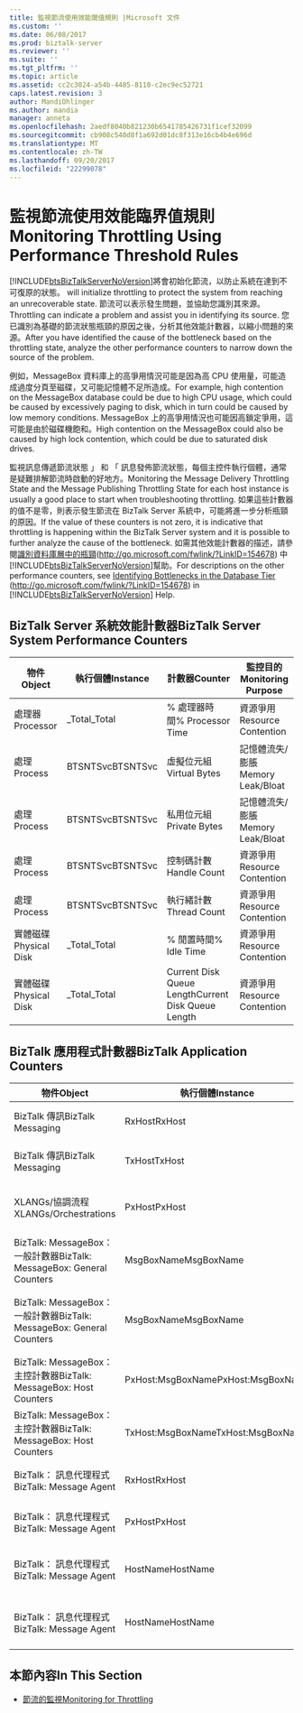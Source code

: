 ```yaml
---
title: 監視節流使用效能閾值規則 |Microsoft 文件
ms.custom: ''
ms.date: 06/08/2017
ms.prod: biztalk-server
ms.reviewer: ''
ms.suite: ''
ms.tgt_pltfrm: ''
ms.topic: article
ms.assetid: cc2c3024-a54b-4485-8110-c2ec9ec52721
caps.latest.revision: 3
author: MandiOhlinger
ms.author: mandia
manager: anneta
ms.openlocfilehash: 2aedf8040b821230b6541785426731f1cef32099
ms.sourcegitcommit: cb908c540d8f1a692d01dc8f313e16cb4b4e696d
ms.translationtype: MT
ms.contentlocale: zh-TW
ms.lasthandoff: 09/20/2017
ms.locfileid: "22299078"
---
```

# <a name="monitoring-throttling-using-performance-threshold-rules"></a><span data-ttu-id="c5efc-102">監視節流使用效能臨界值規則</span><span class="sxs-lookup"><span data-stu-id="c5efc-102">Monitoring Throttling Using Performance Threshold Rules</span></span>
[!INCLUDE[btsBizTalkServerNoVersion](../includes/btsbiztalkservernoversion-md.md)]<span data-ttu-id="c5efc-103">將會初始化節流，以防止系統在達到不可復原的狀態。</span><span class="sxs-lookup"><span data-stu-id="c5efc-103"> will initialize throttling to protect the system from reaching an unrecoverable state.</span></span> <span data-ttu-id="c5efc-104">節流可以表示發生問題，並協助您識別其來源。</span><span class="sxs-lookup"><span data-stu-id="c5efc-104">Throttling can indicate a problem and assist you in identifying its source.</span></span> <span data-ttu-id="c5efc-105">您已識別為基礎的節流狀態瓶頸的原因之後，分析其他效能計數器，以縮小問題的來源。</span><span class="sxs-lookup"><span data-stu-id="c5efc-105">After you have identified the cause of the bottleneck based on the throttling state, analyze the other performance counters to narrow down the source of the problem.</span></span>  
  
 <span data-ttu-id="c5efc-106">例如，MessageBox 資料庫上的高爭用情況可能是因為高 CPU 使用量，可能造成過度分頁至磁碟，又可能記憶體不足所造成。</span><span class="sxs-lookup"><span data-stu-id="c5efc-106">For example, high contention on the MessageBox database could be due to high CPU usage, which could be caused by excessively paging to disk, which in turn could be caused by low memory conditions.</span></span> <span data-ttu-id="c5efc-107">MessageBox 上的高爭用情況也可能因高鎖定爭用，這可能是由於磁碟機飽和。</span><span class="sxs-lookup"><span data-stu-id="c5efc-107">High contention on the MessageBox could also be caused by high lock contention, which could be due to saturated disk drives.</span></span>  
  
 <span data-ttu-id="c5efc-108">監視訊息傳遞節流狀態 」 和 「 訊息發佈節流狀態，每個主控件執行個體，通常是疑難排解節流時啟動的好地方。</span><span class="sxs-lookup"><span data-stu-id="c5efc-108">Monitoring the Message Delivery Throttling State and the Message Publishing Throttling State for each host instance is usually a good place to start when troubleshooting throttling.</span></span> <span data-ttu-id="c5efc-109">如果這些計數器的值不是零，則表示發生節流在 BizTalk Server 系統中，可能將進一步分析瓶頸的原因。</span><span class="sxs-lookup"><span data-stu-id="c5efc-109">If the value of these counters is not zero, it is indicative that throttling is happening within the BizTalk Server system and it is possible to further analyze the cause of the bottleneck.</span></span> <span data-ttu-id="c5efc-110">如需其他效能計數器的描述，請參閱[識別資料庫層中的瓶頸](http://go.microsoft.com/fwlink/?LinkID=154678)(http://go.microsoft.com/fwlink/?LinkID=154678) 中[!INCLUDE[btsBizTalkServerNoVersion](../includes/btsbiztalkservernoversion-md.md)]幫助。</span><span class="sxs-lookup"><span data-stu-id="c5efc-110">For descriptions on the other performance counters, see [Identifying Bottlenecks in the Database Tier](http://go.microsoft.com/fwlink/?LinkID=154678) (http://go.microsoft.com/fwlink/?LinkID=154678) in [!INCLUDE[btsBizTalkServerNoVersion](../includes/btsbiztalkservernoversion-md.md)] Help.</span></span>  
  
## <a name="biztalk-server-system-performance-counters"></a><span data-ttu-id="c5efc-111">BizTalk Server 系統效能計數器</span><span class="sxs-lookup"><span data-stu-id="c5efc-111">BizTalk Server System Performance Counters</span></span>  
  
|<span data-ttu-id="c5efc-112">物件</span><span class="sxs-lookup"><span data-stu-id="c5efc-112">Object</span></span>|<span data-ttu-id="c5efc-113">執行個體</span><span class="sxs-lookup"><span data-stu-id="c5efc-113">Instance</span></span>|<span data-ttu-id="c5efc-114">計數器</span><span class="sxs-lookup"><span data-stu-id="c5efc-114">Counter</span></span>|<span data-ttu-id="c5efc-115">監控目的</span><span class="sxs-lookup"><span data-stu-id="c5efc-115">Monitoring Purpose</span></span>|  
|------------|--------------|-------------|------------------------|  
|<span data-ttu-id="c5efc-116">處理器</span><span class="sxs-lookup"><span data-stu-id="c5efc-116">Processor</span></span>|<span data-ttu-id="c5efc-117">_Total</span><span class="sxs-lookup"><span data-stu-id="c5efc-117">_Total</span></span>|<span data-ttu-id="c5efc-118">% 處理器時間</span><span class="sxs-lookup"><span data-stu-id="c5efc-118">% Processor Time</span></span>|<span data-ttu-id="c5efc-119">資源爭用</span><span class="sxs-lookup"><span data-stu-id="c5efc-119">Resource Contention</span></span>|  
|<span data-ttu-id="c5efc-120">處理</span><span class="sxs-lookup"><span data-stu-id="c5efc-120">Process</span></span>|<span data-ttu-id="c5efc-121">BTSNTSvc</span><span class="sxs-lookup"><span data-stu-id="c5efc-121">BTSNTSvc</span></span>|<span data-ttu-id="c5efc-122">虛擬位元組</span><span class="sxs-lookup"><span data-stu-id="c5efc-122">Virtual Bytes</span></span>|<span data-ttu-id="c5efc-123">記憶體流失/膨脹</span><span class="sxs-lookup"><span data-stu-id="c5efc-123">Memory Leak/Bloat</span></span>|  
|<span data-ttu-id="c5efc-124">處理</span><span class="sxs-lookup"><span data-stu-id="c5efc-124">Process</span></span>|<span data-ttu-id="c5efc-125">BTSNTSvc</span><span class="sxs-lookup"><span data-stu-id="c5efc-125">BTSNTSvc</span></span>|<span data-ttu-id="c5efc-126">私用位元組</span><span class="sxs-lookup"><span data-stu-id="c5efc-126">Private Bytes</span></span>|<span data-ttu-id="c5efc-127">記憶體流失/膨脹</span><span class="sxs-lookup"><span data-stu-id="c5efc-127">Memory Leak/Bloat</span></span>|  
|<span data-ttu-id="c5efc-128">處理</span><span class="sxs-lookup"><span data-stu-id="c5efc-128">Process</span></span>|<span data-ttu-id="c5efc-129">BTSNTSvc</span><span class="sxs-lookup"><span data-stu-id="c5efc-129">BTSNTSvc</span></span>|<span data-ttu-id="c5efc-130">控制碼計數</span><span class="sxs-lookup"><span data-stu-id="c5efc-130">Handle Count</span></span>|<span data-ttu-id="c5efc-131">資源爭用</span><span class="sxs-lookup"><span data-stu-id="c5efc-131">Resource Contention</span></span>|  
|<span data-ttu-id="c5efc-132">處理</span><span class="sxs-lookup"><span data-stu-id="c5efc-132">Process</span></span>|<span data-ttu-id="c5efc-133">BTSNTSvc</span><span class="sxs-lookup"><span data-stu-id="c5efc-133">BTSNTSvc</span></span>|<span data-ttu-id="c5efc-134">執行緒計數</span><span class="sxs-lookup"><span data-stu-id="c5efc-134">Thread Count</span></span>|<span data-ttu-id="c5efc-135">資源爭用</span><span class="sxs-lookup"><span data-stu-id="c5efc-135">Resource Contention</span></span>|  
|<span data-ttu-id="c5efc-136">實體磁碟</span><span class="sxs-lookup"><span data-stu-id="c5efc-136">Physical Disk</span></span>|<span data-ttu-id="c5efc-137">_Total</span><span class="sxs-lookup"><span data-stu-id="c5efc-137">_Total</span></span>|<span data-ttu-id="c5efc-138">% 閒置時間</span><span class="sxs-lookup"><span data-stu-id="c5efc-138">% Idle Time</span></span>|<span data-ttu-id="c5efc-139">資源爭用</span><span class="sxs-lookup"><span data-stu-id="c5efc-139">Resource Contention</span></span>|  
|<span data-ttu-id="c5efc-140">實體磁碟</span><span class="sxs-lookup"><span data-stu-id="c5efc-140">Physical Disk</span></span>|<span data-ttu-id="c5efc-141">_Total</span><span class="sxs-lookup"><span data-stu-id="c5efc-141">_Total</span></span>|<span data-ttu-id="c5efc-142">Current Disk Queue Length</span><span class="sxs-lookup"><span data-stu-id="c5efc-142">Current Disk Queue Length</span></span>|<span data-ttu-id="c5efc-143">資源爭用</span><span class="sxs-lookup"><span data-stu-id="c5efc-143">Resource Contention</span></span>|  
  
## <a name="biztalk-application-counters"></a><span data-ttu-id="c5efc-144">BizTalk 應用程式計數器</span><span class="sxs-lookup"><span data-stu-id="c5efc-144">BizTalk Application Counters</span></span>  
  
|<span data-ttu-id="c5efc-145">物件</span><span class="sxs-lookup"><span data-stu-id="c5efc-145">Object</span></span>|<span data-ttu-id="c5efc-146">執行個體</span><span class="sxs-lookup"><span data-stu-id="c5efc-146">Instance</span></span>|<span data-ttu-id="c5efc-147">計數器</span><span class="sxs-lookup"><span data-stu-id="c5efc-147">Counter</span></span>|<span data-ttu-id="c5efc-148">Description</span><span class="sxs-lookup"><span data-stu-id="c5efc-148">Description</span></span>|  
|------------|--------------|-------------|-----------------|  
|<span data-ttu-id="c5efc-149">BizTalk 傳訊</span><span class="sxs-lookup"><span data-stu-id="c5efc-149">BizTalk Messaging</span></span>|<span data-ttu-id="c5efc-150">RxHost</span><span class="sxs-lookup"><span data-stu-id="c5efc-150">RxHost</span></span>|<span data-ttu-id="c5efc-151">每秒接收文件數</span><span class="sxs-lookup"><span data-stu-id="c5efc-151">Documents Received/Sec</span></span>|<span data-ttu-id="c5efc-152">內送速率</span><span class="sxs-lookup"><span data-stu-id="c5efc-152">Incoming Rate</span></span>|  
|<span data-ttu-id="c5efc-153">BizTalk 傳訊</span><span class="sxs-lookup"><span data-stu-id="c5efc-153">BizTalk Messaging</span></span>|<span data-ttu-id="c5efc-154">TxHost</span><span class="sxs-lookup"><span data-stu-id="c5efc-154">TxHost</span></span>|<span data-ttu-id="c5efc-155">每秒處理文件數</span><span class="sxs-lookup"><span data-stu-id="c5efc-155">Documents Processed/Sec</span></span>|<span data-ttu-id="c5efc-156">外寄速率</span><span class="sxs-lookup"><span data-stu-id="c5efc-156">Outgoing Rate</span></span>|  
|<span data-ttu-id="c5efc-157">XLANGs/協調流程</span><span class="sxs-lookup"><span data-stu-id="c5efc-157">XLANGs/Orchestrations</span></span>|<span data-ttu-id="c5efc-158">PxHost</span><span class="sxs-lookup"><span data-stu-id="c5efc-158">PxHost</span></span>|<span data-ttu-id="c5efc-159">完成協調流程數/秒</span><span class="sxs-lookup"><span data-stu-id="c5efc-159">Orchestrations Completed/Sec</span></span>|<span data-ttu-id="c5efc-160">處理速率</span><span class="sxs-lookup"><span data-stu-id="c5efc-160">Processing Rate</span></span>|  
|<span data-ttu-id="c5efc-161">BizTalk: MessageBox： 一般計數器</span><span class="sxs-lookup"><span data-stu-id="c5efc-161">BizTalk: MessageBox: General Counters</span></span>|<span data-ttu-id="c5efc-162">MsgBoxName</span><span class="sxs-lookup"><span data-stu-id="c5efc-162">MsgBoxName</span></span>|<span data-ttu-id="c5efc-163">多工緩衝處理大小</span><span class="sxs-lookup"><span data-stu-id="c5efc-163">Spool Size</span></span>|<span data-ttu-id="c5efc-164">所有主控件佇列總計大小</span><span class="sxs-lookup"><span data-stu-id="c5efc-164">Cumulative size of all Host Queues</span></span>|  
|<span data-ttu-id="c5efc-165">BizTalk: MessageBox： 一般計數器</span><span class="sxs-lookup"><span data-stu-id="c5efc-165">BizTalk: MessageBox: General Counters</span></span>|<span data-ttu-id="c5efc-166">MsgBoxName</span><span class="sxs-lookup"><span data-stu-id="c5efc-166">MsgBoxName</span></span>|<span data-ttu-id="c5efc-167">追蹤資料大小</span><span class="sxs-lookup"><span data-stu-id="c5efc-167">Tracking Data Size</span></span>|<span data-ttu-id="c5efc-168">MessageBox 上的 TrackingData 資料表大小</span><span class="sxs-lookup"><span data-stu-id="c5efc-168">Size of TrackingData table on the MessageBox</span></span>|  
|<span data-ttu-id="c5efc-169">BizTalk: MessageBox： 主控計數器</span><span class="sxs-lookup"><span data-stu-id="c5efc-169">BizTalk: MessageBox: Host Counters</span></span>|<span data-ttu-id="c5efc-170">PxHost:MsgBoxName</span><span class="sxs-lookup"><span data-stu-id="c5efc-170">PxHost:MsgBoxName</span></span>|<span data-ttu-id="c5efc-171">主控件佇列 - 長度</span><span class="sxs-lookup"><span data-stu-id="c5efc-171">Host Queue - Length</span></span>|<span data-ttu-id="c5efc-172">指定主控件佇列中的訊息數</span><span class="sxs-lookup"><span data-stu-id="c5efc-172">Number of messages in the specific Host Queue</span></span>|  
|<span data-ttu-id="c5efc-173">BizTalk: MessageBox： 主控計數器</span><span class="sxs-lookup"><span data-stu-id="c5efc-173">BizTalk: MessageBox: Host Counters</span></span>|<span data-ttu-id="c5efc-174">TxHost:MsgBoxName</span><span class="sxs-lookup"><span data-stu-id="c5efc-174">TxHost:MsgBoxName</span></span>|<span data-ttu-id="c5efc-175">主控件佇列 - 長度</span><span class="sxs-lookup"><span data-stu-id="c5efc-175">Host Queue - Length</span></span>|<span data-ttu-id="c5efc-176">指定主控件佇列中的訊息數</span><span class="sxs-lookup"><span data-stu-id="c5efc-176">Number of messages in the specific Host Queue</span></span>|  
|<span data-ttu-id="c5efc-177">BizTalk： 訊息代理程式</span><span class="sxs-lookup"><span data-stu-id="c5efc-177">BizTalk: Message Agent</span></span>|<span data-ttu-id="c5efc-178">RxHost</span><span class="sxs-lookup"><span data-stu-id="c5efc-178">RxHost</span></span>|<span data-ttu-id="c5efc-179">資料庫大小</span><span class="sxs-lookup"><span data-stu-id="c5efc-179">Database Size</span></span>|<span data-ttu-id="c5efc-180">發佈 (PxHost) 佇列的大小</span><span class="sxs-lookup"><span data-stu-id="c5efc-180">Size of publishing (PxHost) Queue</span></span>|  
|<span data-ttu-id="c5efc-181">BizTalk： 訊息代理程式</span><span class="sxs-lookup"><span data-stu-id="c5efc-181">BizTalk: Message Agent</span></span>|<span data-ttu-id="c5efc-182">PxHost</span><span class="sxs-lookup"><span data-stu-id="c5efc-182">PxHost</span></span>|<span data-ttu-id="c5efc-183">資料庫大小</span><span class="sxs-lookup"><span data-stu-id="c5efc-183">Database Size</span></span>|<span data-ttu-id="c5efc-184">發佈 (TxHost) 佇列的大小</span><span class="sxs-lookup"><span data-stu-id="c5efc-184">Size of publishing (TxHost) Queue</span></span>|  
|<span data-ttu-id="c5efc-185">BizTalk： 訊息代理程式</span><span class="sxs-lookup"><span data-stu-id="c5efc-185">BizTalk: Message Agent</span></span>|<span data-ttu-id="c5efc-186">HostName</span><span class="sxs-lookup"><span data-stu-id="c5efc-186">HostName</span></span>|<span data-ttu-id="c5efc-187">訊息傳遞節流狀態</span><span class="sxs-lookup"><span data-stu-id="c5efc-187">Message Delivery Throttling State</span></span>|<span data-ttu-id="c5efc-188">影響 XLANG 和輸出傳輸</span><span class="sxs-lookup"><span data-stu-id="c5efc-188">Affects XLANG and Outbound transports</span></span>|  
|<span data-ttu-id="c5efc-189">BizTalk： 訊息代理程式</span><span class="sxs-lookup"><span data-stu-id="c5efc-189">BizTalk: Message Agent</span></span>|<span data-ttu-id="c5efc-190">HostName</span><span class="sxs-lookup"><span data-stu-id="c5efc-190">HostName</span></span>|<span data-ttu-id="c5efc-191">訊息發佈節流狀態</span><span class="sxs-lookup"><span data-stu-id="c5efc-191">Message Publishing Throttling State</span></span>|<span data-ttu-id="c5efc-192">影響 XLANG 和輸入傳輸</span><span class="sxs-lookup"><span data-stu-id="c5efc-192">Affects XLANG and Inbound transports</span></span>|  
  
## <a name="in-this-section"></a><span data-ttu-id="c5efc-193">本節內容</span><span class="sxs-lookup"><span data-stu-id="c5efc-193">In This Section</span></span>  
  
-   [<span data-ttu-id="c5efc-194">節流的監視</span><span class="sxs-lookup"><span data-stu-id="c5efc-194">Monitoring for Throttling</span></span>](../technical-guides/monitoring-for-throttling.md)